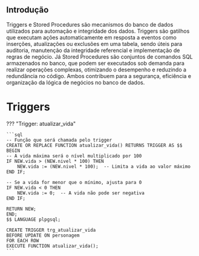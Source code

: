 ## Introdução

Triggers e Stored Procedures são mecanismos do banco de dados utilizados para automação e integridade dos dados. Triggers são gatilhos que executam ações automaticamente em resposta a eventos como inserções, atualizações ou exclusões em uma tabela, sendo úteis para auditoria, manutenção da integridade referencial e implementação de regras de negócio. Já Stored Procedures são conjuntos de comandos SQL armazenados no banco, que podem ser executados sob demanda para realizar operações complexas, otimizando o desempenho e reduzindo a redundância no código. Ambos contribuem para a segurança, eficiência e organização da lógica de negócios no banco de dados.

# Triggers

??? "Trigger: atualizar_vida"

    ```sql
    -- Função que será chamada pelo trigger
    CREATE OR REPLACE FUNCTION atualizar_vida() RETURNS TRIGGER AS $$ 
    BEGIN
    -- A vida máxima será o nível multiplicado por 100
    IF NEW.vida > (NEW.nivel * 100) THEN
        NEW.vida := (NEW.nivel * 100);  -- Limita a vida ao valor máximo
    END IF;

    -- Se a vida for menor que o mínimo, ajusta para 0
    IF NEW.vida < 0 THEN
        NEW.vida := 0;  -- A vida não pode ser negativa
    END IF;

    RETURN NEW;
    END;
    $$ LANGUAGE plpgsql;

    CREATE TRIGGER trg_atualizar_vida
    BEFORE UPDATE ON personagem
    FOR EACH ROW
    EXECUTE FUNCTION atualizar_vida();
    ```